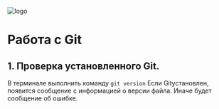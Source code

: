![logo](Git-Logo-1788C.png)
# Работа с Git
##  1. Проверка установленного Git.
В терминале выполнить команду `git version`
Если Gitустановлен, появится сообщение с информацией о версии файла. Иначе будет сообщение об ошибке.
